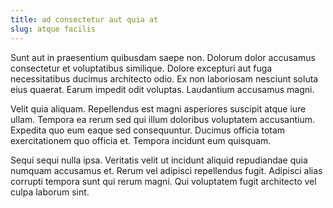 ```yaml
---
title: ad consectetur aut quia at
slug: atque facilis
---
```


Sunt aut in praesentium quibusdam saepe non. Dolorum dolor accusamus consectetur et voluptatibus similique. Dolore excepturi aut fuga necessitatibus ducimus architecto odio. Ex non laboriosam nesciunt soluta eius quaerat. Earum impedit odit voluptas. Laudantium accusamus magni.

Velit quia aliquam. Repellendus est magni asperiores suscipit atque iure ullam. Tempora ea rerum sed qui illum doloribus voluptatem accusantium. Expedita quo eum eaque sed consequuntur. Ducimus officia totam exercitationem quo officia et. Tempora incidunt eum quisquam.

Sequi sequi nulla ipsa. Veritatis velit ut incidunt aliquid repudiandae quia numquam accusamus et. Rerum vel adipisci repellendus fugit. Adipisci alias corrupti tempora sunt qui rerum magni. Qui voluptatem fugit architecto vel culpa laborum sint.
